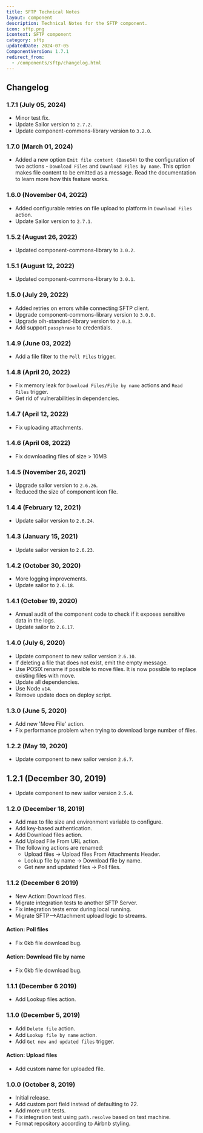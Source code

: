 ```yaml
---
title: SFTP Technical Notes
layout: component
description: Technical Notes for the SFTP component.
icon: sftp.png
icontext: SFTP component
category: sftp
updatedDate: 2024-07-05
ComponentVersion: 1.7.1
redirect_from:
  - /components/sftp/changelog.html
---
```


## Changelog

### 1.7.1 (July 05, 2024)

* Minor test fix.
* Update Sailor version to `2.7.2`.
* Update component-commons-library version to `3.2.0`.

### 1.7.0 (March 01, 2024)

* Added a new option `Emit file content (Base64)` to the configuration of two actions - `Download Files` and `Download Files by name`. This option makes file content to be emitted as a message. Read the documentation to learn more how this feature works.

### 1.6.0 (November 04, 2022)

* Added configurable retries on file upload to platform in `Download Files` action.
* Update Sailor version to `2.7.1`.

### 1.5.2 (August 26, 2022)

* Updated component-commons-library to `3.0.2`.

### 1.5.1 (August 12, 2022)

* Updated component-commons-library to `3.0.1`.

### 1.5.0 (July 29, 2022)

* Added retries on errors while connecting SFTP client.
* Upgrade component-commons-library version to `3.0.0.`
* Upgrade oih-standard-library version to `2.0.3`.
* Add support `passphrase` to credentials.

### 1.4.9 (June 03, 2022)

* Add a file filter to the `Poll Files` trigger.

### 1.4.8 (April 20, 2022)

* Fix memory leak for `Download Files/File by name` actions and `Read Files` trigger.
* Get rid of vulnerabilities in dependencies.

### 1.4.7 (April 12, 2022)

* Fix uploading attachments.

### 1.4.6 (April 08, 2022)

* Fix downloading files of size > 10MB

### 1.4.5 (November 26, 2021)

* Upgrade sailor version to `2.6.26`.
* Reduced the size of component icon file.

### 1.4.4 (February 12, 2021)

* Update sailor version to `2.6.24`.

### 1.4.3 (January 15, 2021)

* Update sailor version to `2.6.23`.

### 1.4.2 (October 30, 2020)

* More logging improvements.
* Update sailor to `2.6.18`.

### 1.4.1 (October 19, 2020)

* Annual audit of the component code to check if it exposes sensitive data in the logs.
* Update sailor to `2.6.17`.

### 1.4.0 (July 6, 2020)

* Update component to new sailor version `2.6.10`.
* If deleting a file that does not exist, emit the empty message.
* Use POSIX rename if possible to move files. It is now possible to replace existing files with move.
* Update all dependencies.
* Use Node `v14`.
* Remove update docs on deploy script.

### 1.3.0 (June 5, 2020)

* Add new 'Move File' action.
* Fix performance problem when trying to download large number of files.

### 1.2.2 (May 19, 2020)

* Update component to new sailor version `2.6.7`.

## 1.2.1 (December 30, 2019)

* Update component to new sailor version `2.5.4`.

### 1.2.0 (December 18, 2019)

* Add max to file size and environment variable to configure.
* Add key-based authentication.
* Add Download files action.
* Add Upload File From URL action.
* The following actions are renamed:
  - Upload files -> Upload files From Attachments Header.
  - Lookup file by name -> Download file by name.
  - Get new and updated files -> Poll files.

### 1.1.2 (December 6 2019)

* New Action: Download files.
* Migrate integration tests to another SFTP Server.
* Fix integration tests error during local running.
* Migrate SFTP-->Attachment upload logic to streams.

#### Action: Poll files

* Fix 0kb file download bug.

#### Action: Download file by name

* Fix 0kb file download bug.

### 1.1.1 (December 6 2019)

* Add Lookup files action.

### 1.1.0 (December 5, 2019)

* Add `Delete file` action.
* Add `Lookup file by name` action.
* Add `Get new and updated files` trigger.

#### Action: Upload files

* Add custom name for uploaded file.

### 1.0.0 (October 8, 2019)

* Initial release.
* Add custom port field instead of defaulting to 22.
* Add more unit tests.
* Fix integration test using `path.resolve` based on test machine.
* Format repository according to Airbnb styling.

